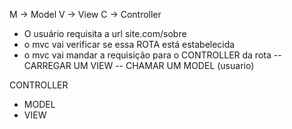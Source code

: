 M -> Model
V -> View
C -> Controller

- O usuário requisita a url site.com/sobre
- o mvc vai verificar se essa ROTA está estabelecida
- o mvc vai mandar a requisição para o CONTROLLER da rota
-- CARREGAR UM VIEW
-- CHAMAR UM MODEL (usuario)

CONTROLLER
- MODEL
- VIEW
